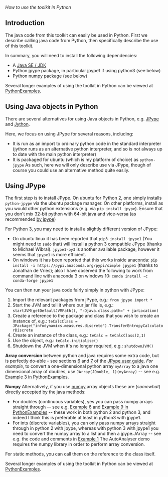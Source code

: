 _How to use the toolkit in Python_

## Introduction

The java code from this toolkit can easily be used in Python.
First we describe calling java code from Python, then specifically describe the use of this toolkit.

In summary, you will need to install the following dependencies:
* A [Java SE / JDK](http://www.oracle.com/technetwork/java/javase/overview/index.html)
* Python jpype package, in particular jpype1 if using python3 (see below)
* Python numpy package (see below)

Several longer examples of using the toolkit in Python can be viewed at [PythonExamples](PythonExamples).

## Using Java objects in Python

There are several alternatives for using Java objects in Python, e.g. [JPype](http://jpype.sourceforge.net/) and [Jython](http://www.jython.org).

Here, we focus on using JPype for several reasons, including:
 * It is run as an import to ordinary python code in the standard interpreter (jython runs as an alternative python interpreter, and so is not always up to date with the main python interpreter)
 * It is packaged for ubuntu (which is my platform of choice) as `python-jpype`
As such, here we will only describe use via JPype, though of course you could use an alternative method quite easily.

## Using JPype

The first step is to install JPype. On ubuntu for Python 2, one simply installs `python-jpype` via the ubuntu package manager. On other platforms, install as you would other python extensions (e.g. via `pip install jpype`). Ensure that you don't mix 32-bit python with 64-bit java and vice-versa (as recommended [by jpype](https://jpype.readthedocs.io/en/latest/install.html))

For Python 3, you may need to install a slightly different version of JPype:
 * On ubuntu linux it has been reported that `pip3 install jpype1` (You might need to `sudo` that) will install a python 3 compatible JPype (thanks to Michael Wibral). `jpype1-py3` is another available package, however it seems that `jpype1` is more efficient.
 * On windows it has been reported that this works inside anaconda: `pip install -i https://pypi.anaconda.org/pypi/simple jpype1` (thanks to Jonathan de Vries); also I have observed the following to work from command line with anaconda 3 on windows 10: `conda install -c conda-forge jpype1`

You can then run your java code fairly simply in python with JPype:
 1. Import the relevant packages from jPype, e.g.: `from jpype import *`
 1. Start the JVM and tell it where our jar file is, e.g.: `startJVM(getDefaultJVMPath(), "-Djava.class.path=" + jarLocation)`
 1. Create a reference to the package and class that you wish to create an instance of, e.g.: `teCalcClass = JPackage("infodynamics.measures.discrete").TransferEntropyCalculatorDiscrete`
 1. Create an instance of the class, e.g.: `teCalc = teCalcClass(2,1)`
 1. Use the object, e.g.: `teCalc.initialise()`
 1. Shutdown the JVM when it's no longer required, e.g.: `shutdownJVM()`

**Array conversion** between python and java requires some extra code, but is perfectly do-able - see sections [6](http://jpype.sourceforge.net/doc/user-guide/userguide.html#arrays) and [7](http://jpype.sourceforge.net/doc/user-guide/userguide.html#conversion) of the [JPype user guide](http://jpype.sourceforge.net/doc/user-guide/userguide.html).
_For example_, to convert a one-dimensional python array `myArray` to a java one dimensional array of doubles, use `JArray(JDouble, 1)(myArray)` -- see e.g. [Example 3 in PythonExamples](PythonExamples#example-3---transfer-entropy-on-continuous-data-using-kernel-estimators).

**Numpy** Alternatively, if you use [numpy](http://www.numpy.org/).array objects these are (_somewhat_) directly accepted by the java methods:
* For doubles (continuous variables), yes you can pass numpy arrays straight through -- see e.g. [Example 6](PythonExamples#example-6---dynamic-dispatch-with-mutual-info-calculator) and [Example 9 in PythonExamples](PythonExamples#example-9---transfer-entropy-on-continuous-data-using-kraskov-estimators-with-auto-embedding) -- these work in both python 2 and python 3, and indeed I think this is preferable at least in python3 with jpype1.
* For ints (discrete variables), you can only pass numpy arrays straight through in python 2 with jpype, whereas with python 3 with jpype1 you need to convert the numpy array to a list and then a jpype.JArray -- see e.g. the code and comments in [Example 1](PythonExamples#example-1---transfer-entropy-on-binary-data)
The AutoAnalyser demo requires the numpy library in order to perform array conversion.

For static methods, you can call them on the reference to the class itself.

Several longer examples of using the toolkit in Python can be viewed at [PythonExamples](PythonExamples).